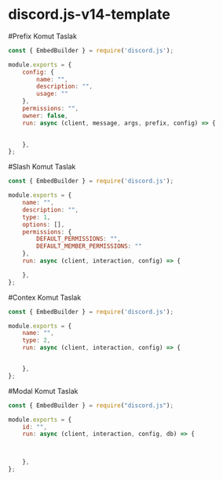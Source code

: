 # discord.js-v14-template

#Prefix Komut Taslak
```javascript
const { EmbedBuilder } = require('discord.js');

module.exports = {
    config: {
        name: "", 
        description: "", 
        usage: "" 
    },
    permissions: "", 
    owner: false, 
    run: async (client, message, args, prefix, config) => {

        
    },
};
```

#Slash Komut Taslak
```javascript
const { EmbedBuilder } = require('discord.js');

module.exports = {
    name: "", 
    description: "", 
    type: 1, 
    options: [], 
    permissions: {
        DEFAULT_PERMISSIONS: "", 
        DEFAULT_MEMBER_PERMISSIONS: "" 
    },
    run: async (client, interaction, config) => {

    },
};
```
#Contex Komut Taslak
```javascript
const { EmbedBuilder } = require('discord.js');

module.exports = {
    name: "",
    type: 2, 
    run: async (client, interaction, config) => {


    },
};
```
#Modal Komut Taslak
```javascript
const { EmbedBuilder } = require("discord.js");

module.exports = {
    id: "", 
    run: async (client, interaction, config, db) => {



    },
};
```




